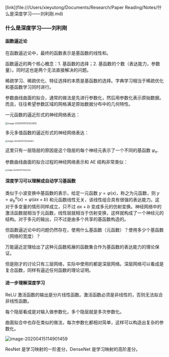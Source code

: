[link](file:///Users/xieyutong/Documents/Research/Paper Reading/Notes/什么是深度学习——刘利刚.md)

### 什么是深度学习——刘利刚

#### 函数逼近论

在函数逼近论中，最终的函数表示是基函数的线性和。

函数逼近的两个核心概念：1. 基函数的选择；2. 基函数的个数（表达能力，参数量）。同时这也是两个无法直接解决的问题。

稀疏学习、稀疏优化、特征选择的本质是基函数的选择。字典学习相当于稀疏优化和基函数学习同时进行。

参数曲线曲面的拟合，通常的做法是先进行参数化，然后用参数化表示原始数据。而且，往往希望参数区域的网格满足原始数据分布中的几何特性。

一元函数的逼近形式的神经网络表达：

<img src="/Users/xieyutong/Pictures/screenshot/image-20200415112422925.png" alt="image-20200415112422925" style="zoom:50%;" />

多元多值函数的逼近形式的神经网络表达：

<img src="/Users/xieyutong/Pictures/screenshot/image-20200415112526463.png" alt="image-20200415112526463" style="zoom:45%;" />

这里只有一层隐层的原因是这个隐层的每个神经元表示了一个不同的基函数 $\varphi_n$.

参数曲线曲面的拟合过程的神经网络表示和 AE 结构非常类似：

<img src="/Users/xieyutong/Pictures/screenshot/image-20200415113022434.png" alt="image-20200415113022434" style="zoom:40%;" />

#### 深度学习可以理解成自动学习基函数

类似于小波变换中基函数的表示，给定一元函数 $y = \varphi(x)$，称之为元函数，则 $y = \varphi^a_b(x) = \varphi(ax + b)$ 和元函数线性无关，该线性组合具有很强的表达能力。这对于多变量的情形同样成立，只不过 $ax+b$ 变成多元的仿射变换。神经网络中的激活函数就相当于元函数，线性层就相当于仿射变换，这样就构成了一个神经元的结构。对于多元的输出，只不过是由多个共享的基函数构造的。

但函数逼近论中的问题仍然存在，使用什么基函数（元函数）？使用多少个基函数（网络的宽度）？

万能逼近定理给出了这种元函数拓展的函数集合作为基函数的表达能力的理论保证。

但是刚才的讨论只有三层网络，实际中使用的都是深层网络。深层网络可以看成是复合函数，同样有逼近任何函数的理论证明。

#### 进一步理解深度学习

ReLU 激活函数的输出是分片线性函数。激活函数必须是非线性的，否则无法拟合非线性函数。

每个隐层看成是对输入做参数化，多个隐层就是多次参数化。

曲面拟合中也存在类似的做法，每次参数化都相对简单，这样可以构造出复杂的参数化。

![image-20200415114901459](/Users/xieyutong/Pictures/screenshot/image-20200415114901459.png)

ResNet 是学习映射的一阶差分，DenseNet 是学习映射的高阶差分。